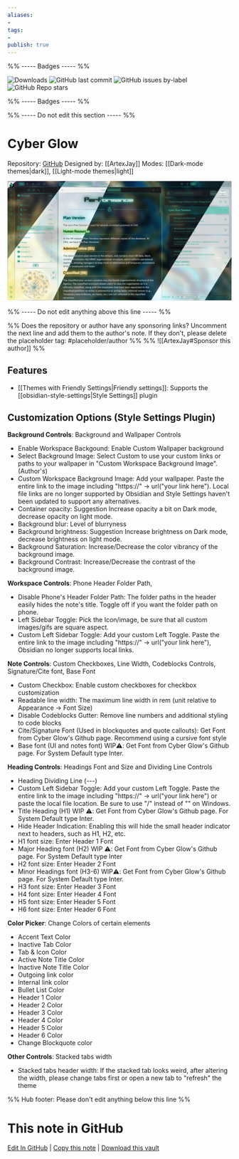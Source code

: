 ```yaml
---
aliases:
- 
tags: 
- 
publish: true
---
```


%% ----- Badges ----- %%

![Downloads](https://img.shields.io/badge/downloads-50440-573E7A?style=for-the-badge&logo=)
![GitHub last commit](https://img.shields.io/github/last-commit/ArtexJay/Obsidian-CyberGlow?color=573E7A&label=last%20update&logo=github&style=for-the-badge)
![GitHub issues by-label](https://img.shields.io/github/issues/ArtexJay/Obsidian-CyberGlow/help%20wanted?color=573E7A&logo=github&style=for-the-badge) 
![GitHub Repo stars](https://img.shields.io/github/stars/ArtexJay/Obsidian-CyberGlow?color=573E7A&logo=github&style=for-the-badge)

%% ----- Badges ----- %%

%% ----- Do not edit this section ----- %%

# Cyber Glow

Repository: [GitHub](https://github.com/ArtexJay/Obsidian-CyberGlow)
Designed by: [[ArtexJay]]
Modes: [[Dark-mode themes|dark]], [[Light-mode themes|light]]



![screenshot](https://github.com/ArtexJay/Obsidian-CyberGlow/raw/HEAD/Screenshot.png)

%% ----- Do not edit anything above this line ----- %% 

%% Does the repository or author have any sponsoring links? Uncomment the next line and add them to the author's note. If they don't, please delete the placeholder tag: #placeholder/author %%
%% ![[ArtexJay#Sponsor this author]] %%


## Features

- [[Themes with Friendly Settings|Friendly settings]]: Supports the [[obsidian-style-settings|Style Settings]] plugin

## Customization Options (Style Settings Plugin) 

**Background Controls**: Background and Wallpaper Controls
- Enable Workspace Backgound: Enable Custom Wallpaper background
- Select Background Image: Select Custom to use your custom links or paths to your wallpaper in "Custom Workspace Background Image". (Author's)
- Custom Workspace Background Image: Add your wallpaper. Paste the entire link to the image including "https://" -> url("your link here"). Local file links are no longer supported by Obsidian and Style Settings haven't been updated to support any alternatives.
- Container opacity: Suggestion Increase opacity a bit on Dark mode, decrease opacity on light mode.
- Background blur: Level of blurryness
- Background brightness: Suggestion Increase brightness on Dark mode, decrease brightness on light mode.
- Background Saturation: Increase/Decrease the color vibrancy of the background image.
- Background Contrast: Increase/Decrease the contrast of the background image.

**Workspace Controls**: Phone Header Folder Path,
- Disable Phone's Header Folder Path: The folder paths in the header easily hides the note's title. Toggle off if you want the folder path on phone.
- Left Sidebar Toggle: Pick the Icon/image, be sure that all custom images/gifs are square aspect.
- Custom Left Sidebar Toggle: Add your custom Left Toggle. Paste the entire link to the image including "https://" -> url("your link here"), Obsidian no longer supports local links.

**Note Controls**: Custom Checkboxes, Line Width, Codeblocks Controls, Signature/Cite font, Base Font
- Custom Checkbox: Enable custom checkboxes for checkbox customization
- Readable line width: The maximum line width in rem (unit relative to Appearance -> Font Size)
- Disable Codeblocks Gutter: Remove line numbers and additional styling to code blocks
- Cite/Signature Font (Used in blockquotes and quote callouts): Get Font from Cyber Glow's Github page. Recommend using a cursive font style
- Base font (UI and notes font) WIP⚠️: Get Font from Cyber Glow's Github page. For System Default type Inter.

**Heading Controls**: Headings Font and Size and Dividing Line Controls
- Heading Dividing Line (---)
- Custom Left Sidebar Toggle: Add your custom Left Toggle. Paste the entire link to the image including "https://" -> url("your link here") or paste the local file location. Be sure to use "/" instead of "\" on Windows.
- Title Heading (H1) WIP ⚠️: Get Font from Cyber Glow's Github page. For System Default type Inter.
- Hide Header Indication: Enabling this will hide the small header indicator next to headers, such as H1, H2, etc.
- H1 font size: Enter Header 1 Font
- Major Heading font (H2) WIP ⚠️: Get Font from Cyber Glow's Github page. For System Default type Inter
- H2 font size: Enter Header 2 Font
- Minor Headings font (H3-6) WIP⚠️: Get Font from Cyber Glow's Github page. For System Default type Inter.
- H3 font size: Enter Header 3 Font
- H4 font size: Enter Header 4 Font
- H5 font size: Enter Header 5 Font
- H6 font size: Enter Header 6 Font

**Color Picker**: Change Colors of certain elements
- Accent Text Color
- Inactive Tab Color
- Tab & Icon Color
- Active Note Title Color
- Inactive Note Title Color
- Outgoing link color
- Internal link color
- Bullet List Color
- Header 1 Color
- Header 2 Color
- Header 3 Color
- Header 4 Color
- Header 5 Color
- Header 6 Color
- Change Blockquote color

**Other Controls**: Stacked tabs width
- Stacked tabs header width: If the stacked tab looks weird, after altering the width, please change tabs first or open a new tab to "refresh" the theme


%% Hub footer: Please don't edit anything below this line %%

# This note in GitHub

<span class="git-footer">[Edit In GitHub](https://github.dev/obsidian-community/obsidian-hub/blob/main/02%20-%20Community%20Expansions/02.05%20All%20Community%20Expansions/Themes/Cyber%20Glow.md "git-hub-edit-note") | [Copy this note](https://raw.githubusercontent.com/obsidian-community/obsidian-hub/main/02%20-%20Community%20Expansions/02.05%20All%20Community%20Expansions/Themes/Cyber%20Glow.md "git-hub-copy-note") | [Download this vault](https://github.com/obsidian-community/obsidian-hub/archive/refs/heads/main.zip "git-hub-download-vault") </span>

